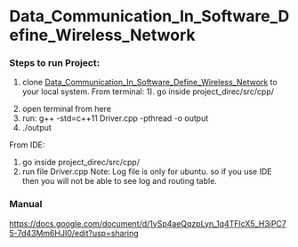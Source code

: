 # Data_Communication_In_Software_Define_Wireless_Network
### Steps to run Project:
1. clone [Data_Communication_In_Software_Define_Wireless_Network](https://github.com/prakashupes/Data_Communication_In_Software_Define_Wireless_Network.git) to your local system.
From terminal:
1). go inside project_direc/src/cpp/
2)  open terminal from here
3)  run:  g++ -std=c++11 Driver.cpp -pthread -o output
4)  ./output

From IDE:
1) go inside project_direc/src/cpp/
2) run file Driver.cpp
Note: Log file is only for ubuntu. so if you use IDE then you will not be able to see log and routing table.
### Manual
https://docs.google.com/document/d/1ySp4aeQqzpLyn_1q4TFlcX5_H3jPC75-7d43Mm6HJI0/edit?usp=sharing
